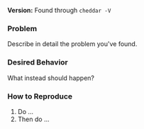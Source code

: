 **Version:** Found through `cheddar -V`

### Problem
Describe in detail the problem you've found.

### Desired Behavior
What instead should happen?

### How to Reproduce

 1. Do ...
 2. Then do ...
